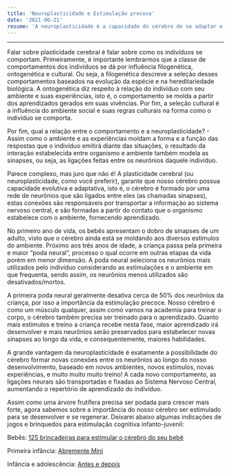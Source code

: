 ```yaml
---
title: 'Neuroplasticidade e Estimulação precoce'
date: '2021-06-21'
resume: 'A neuroplasticidade é a capacidade do cérebro de se adaptar e mudar ao longo da vida. A estimulação precoce pode promover o desenvolvimento neural saudável em crianças.'
---
```


--------------------------------

Falar sobre plasticidade cerebral é falar sobre como os indivíduos se comportam. Primeiramente, é importante lembrarmos que a classe de comportamentos dos indivíduos se dá por influência filogenética, ontogenética e cultural. Ou seja, a filogenética descreve a seleção desses comportamentos baseados na evolução da espécie e na hereditariedade biológica. A ontogenética diz respeito à relação do indivíduo com seu ambiente e suas experiências, isto é, o comportamento se molda a partir dos aprendizados gerados em suas vivências. Por fim, a seleção cultural é a influência do ambiente social e suas regras culturais na forma como o indivíduo se comporta.

Por fim, qual a relação entre o comportamento e a neuroplasticidade? - Assim como o ambiente e as experiências moldam a forma e a função das respostas que o indivíduo emitirá diante das situações, o resultado da interação estabelecida entre organismo e ambiente também modela as sinapses, ou seja, as ligações feitas entre os neurônios daquele indivíduo.

Parece complexo, mas juro que não é! A plasticidade cerebral (ou neuroplasticidade, como você preferir), garante que nosso cérebro possua capacidade evolutiva e adaptativa, isto é, o cérebro é formado por uma rede de neurônios que são ligados entre eles (as chamadas sinapses), estas conexões são responsáveis por transportar a informação ao sistema nervoso central, e são formadas a partir do contato que o organismo estabelece com o ambiente, fornecendo aprendizado.

No primeiro ano de vida, os bebês apresentam o dobro de sinapses de um adulto, visto que o cérebro ainda está se moldando aos diversos estímulos do ambiente. Próximo aos três anos de idade, a criança passa pela primeira e maior “poda neural”, processo o qual ocorre em outras etapas da vida porém em menor dimensão. A poda neural seleciona os neurônios mais utilizados pelo indivíduo considerando as estimulações e o ambiente em que frequenta, sendo assim, os neurônios menos utilizados são desativados/mortos.

A primeira poda neural geralmente desativa cerca de 50% dos neurônios da criança, por isso a importância da estimulação precoce. Nosso cérebro é como um músculo qualquer, assim como vamos na academia para treinar o corpo, o cérebro também precisa ser treinado para o aprendizado. Quanto mais estímulos e treino a criança recebe nesta fase, maior aprendizado irá desenvolver e mais neurônios serão preservados para estabelecer novas sinapses ao longo da vida, e consequentemente, maiores habilidades.

A grande vantagem da neuroplasticidade é exatamente a possibilidade do cérebro formar novas conexões entre os neurônios ao longo do nosso desenvolvimento, baseado em novos ambientes, novos estímulos, novas experiências, e muito muito muito treino! A cada novo comportamento, as ligações neurais são transportadas e fixadas ao Sistema Nervoso Central, aumentando o repertório de aprendizado do indivíduo.

Assim como uma árvore frutífera precisa ser podada para crescer mais forte, agora sabemos sobre a importância do nosso cérebro ser estimulado para se desenvolver e se regenerar. Deixarei abaixo algumas indicações de jogos e brinquedos para estimulação cognitiva infanto-juvenil:

Bebês: [125 brincadeiras para estimular o cérebro do seu bebê](https://www.amazon.com.br/gp/product/8571872325/ref=as_li_tl?ie=UTF8&camp=1789&creative=9325&creativeASIN=8571872325&linkCode=as2&tag=camilasamogim-20&linkId=116826b13d8864ac48a46c22168d9860)

Primeira infância: [Abremente Mini](https://www.amazon.com.br/gp/product/8592689015/ref=as_li_tl?ie=UTF8&camp=1789&creative=9325&creativeASIN=8592689015&linkCode=as2&tag=camilasamogim-20&linkId=3c326d711d2e519bf900ca12a018fd57)

Infância e adolescência: [Antes e depois](https://www.amazon.com.br/gp/product/8582306423/ref=as_li_tl?ie=UTF8&camp=1789&creative=9325&creativeASIN=8582306423&linkCode=as2&tag=camilasamogim-20&linkId=723580e48b6c397a0e89a18064ca1991)